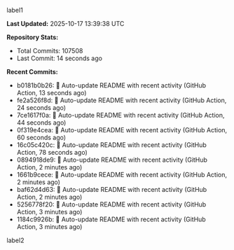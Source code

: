 
label1 
<!-- ACTIVITY_START -->
**Last Updated:** 2025-10-17 13:39:38 UTC

**Repository Stats:**
- Total Commits: 107508
- Last Commit: 14 seconds ago

**Recent Commits:**
- b0181b0b26: 🤖 Auto-update README with recent activity (GitHub Action, 13 seconds ago)
- fe2a526f8d: 🤖 Auto-update README with recent activity (GitHub Action, 24 seconds ago)
- 7ce1617f0a: 🤖 Auto-update README with recent activity (GitHub Action, 44 seconds ago)
- 0f319e4cea: 🤖 Auto-update README with recent activity (GitHub Action, 60 seconds ago)
- 16c05c420c: 🤖 Auto-update README with recent activity (GitHub Action, 78 seconds ago)
- 0894918de9: 🤖 Auto-update README with recent activity (GitHub Action, 2 minutes ago)
- 1661b9cece: 🤖 Auto-update README with recent activity (GitHub Action, 2 minutes ago)
- baf62d4d63: 🤖 Auto-update README with recent activity (GitHub Action, 2 minutes ago)
- 5256778f20: 🤖 Auto-update README with recent activity (GitHub Action, 3 minutes ago)
- 1184c9926b: 🤖 Auto-update README with recent activity (GitHub Action, 3 minutes ago)
<!-- ACTIVITY_END -->

label2
